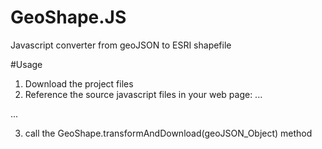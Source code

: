 # GeoShape.JS
Javascript converter from geoJSON to ESRI shapefile


#Usage
1. Download the project files
2. Reference the source javascript files in your web page:
...
    <script src="js/jszip.js"></script>
    <script src="js/GeoShape.js"></script>
...

3. call the GeoShape.transformAndDownload(geoJSON_Object) method